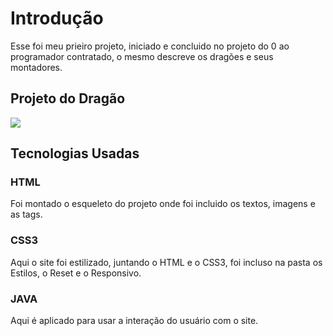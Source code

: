 # Introdução
Esse foi meu prieiro projeto, iniciado e concluido no projeto do 0 ao programador contratado, o mesmo descreve os dragões e seus montadores.

## Projeto do Dragão

[<img src="./Tela.gif">](https://eliezzerr.github.io/Projeto-drag-o/)

## Tecnologias Usadas

### HTML
Foi montado o esqueleto do projeto onde foi incluido os textos, imagens e as tags.

### CSS3
Aqui o site foi estilizado, juntando o HTML e o CSS3, foi incluso na pasta os Estilos, o Reset e o Responsivo.

### JAVA
Aqui é aplicado para usar a interação do usuário com o site. 






